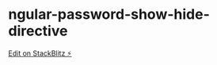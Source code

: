 # ngular-password-show-hide-directive

[Edit on StackBlitz ⚡️](https://stackblitz.com/edit/ngular-password-show-hide-directive)